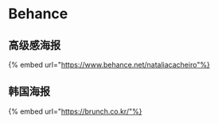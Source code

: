 # Behance

## 高级感海报

{% embed url="https://www.behance.net/nataliacacheiro"%}

## 韩国海报

{% embed url="https://brunch.co.kr/"%}